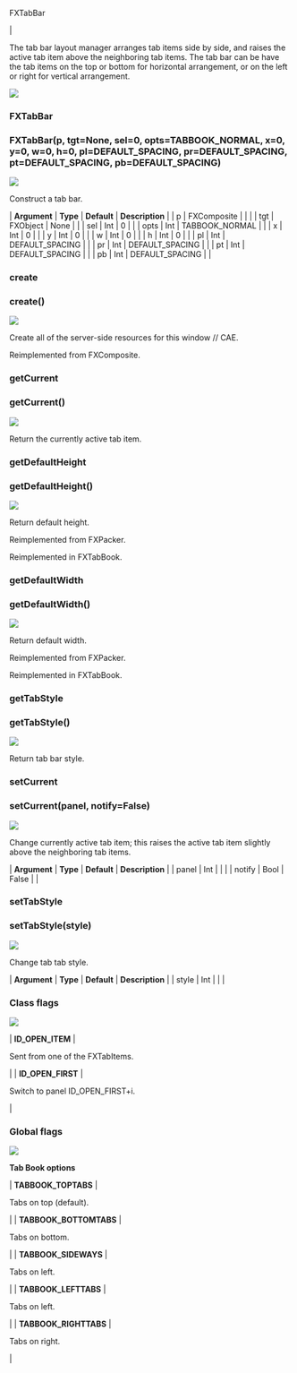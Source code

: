 FXTabBar

| 

The tab bar layout manager arranges tab items side by side, and raises the active tab item above the neighboring tab items. The tab bar can be have the tab items on the top or bottom for horizontal arrangement, or on the left or right for vertical arrangement.

![](../SIMACAERefImages/gui-fxtabbar.png)

### FXTabBar

###   

### FXTabBar(p, tgt=None, sel=0, opts=TABBOOK\_NORMAL, x=0, y=0, w=0, h=0, pl=DEFAULT\_SPACING, pr=DEFAULT\_SPACING, pt=DEFAULT\_SPACING, pb=DEFAULT_SPACING)  
![](../IconsReference/butix_top_wline.png)

Construct a tab bar.

| **Argument** | **Type** | **Default** | **Description** |
| p | FXComposite |   |   |
| tgt | FXObject | None |   |
| sel | Int | 0 |   |
| opts | Int | TABBOOK_NORMAL |   |
| x | Int | 0 |   |
| y | Int | 0 |   |
| w | Int | 0 |   |
| h | Int | 0 |   |
| pl | Int | DEFAULT_SPACING |   |
| pr | Int | DEFAULT_SPACING |   |
| pt | Int | DEFAULT_SPACING |   |
| pb | Int | DEFAULT_SPACING |   |

### create

###   

### create()  
![](../IconsReference/butix_top_wline.png)

Create all of the server-side resources for this window // CAE.

Reimplemented from FXComposite.

### getCurrent

###   

### getCurrent()  
![](../IconsReference/butix_top_wline.png)

Return the currently active tab item.

### getDefaultHeight

###   

### getDefaultHeight()  
![](../IconsReference/butix_top_wline.png)

Return default height.

Reimplemented from FXPacker.

Reimplemented in FXTabBook.

### getDefaultWidth

###   

### getDefaultWidth()  
![](../IconsReference/butix_top_wline.png)

Return default width.

Reimplemented from FXPacker.

Reimplemented in FXTabBook.

### getTabStyle

###   

### getTabStyle()  
![](../IconsReference/butix_top_wline.png)

Return tab bar style.

### setCurrent

###   

### setCurrent(panel, notify=False)  
![](../IconsReference/butix_top_wline.png)

Change currently active tab item; this raises the active tab item slightly above the neighboring tab items.

| **Argument** | **Type** | **Default** | **Description** |
| panel | Int |   |   |
| notify | Bool | False |   |

### setTabStyle

###   

### setTabStyle(style)  
![](../IconsReference/butix_top_wline.png)

Change tab tab style.

| **Argument** | **Type** | **Default** | **Description** |
| style | Int |   |   |

### Class flags  
![](../IconsReference/butix_top_wline.png)


| **ID\_OPEN\_ITEM** | 

Sent from one of the FXTabItems.

 |
| **ID\_OPEN\_FIRST** | 

Switch to panel ID\_OPEN\_FIRST+i.

 |

### Global flags  
![](../IconsReference/butix_top_wline.png)


**Tab Book options**

| **TABBOOK_TOPTABS** | 

Tabs on top (default).

 |
| **TABBOOK_BOTTOMTABS** | 

Tabs on bottom.

 |
| **TABBOOK_SIDEWAYS** | 

Tabs on left.

 |
| **TABBOOK_LEFTTABS** | 

Tabs on left.

 |
| **TABBOOK_RIGHTTABS** | 

Tabs on right.

 |


